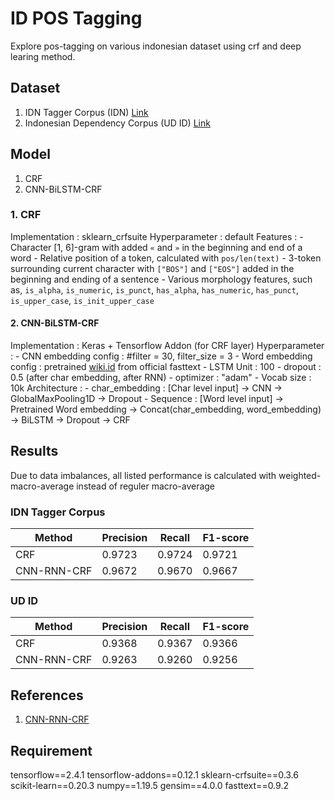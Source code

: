 # ID POS Tagging

Explore pos-tagging on various indonesian dataset using crf and deep learing method.

## Dataset
 
1. IDN Tagger Corpus (IDN) [Link](https://github.com/famrashel/idn-tagged-corpus)
2. Indonesian Dependency Corpus (UD ID) [Link](https://github.com/UniversalDependencies/UD_Indonesian-GSD)

## Model

1. CRF
2. CNN-BiLSTM-CRF

### 1. CRF

Implementation  : sklearn_crfsuite
Hyperparameter  : default
Features        : 
    - Character [1, 6]-gram with added `«` and `»` in the beginning and end of a word
    - Relative position of a token, calculated with `pos/len(text)` 
    - 3-token surrounding current character with `["BOS"]` and `["EOS"]` added in the beginning and ending of a sentence
    - Various morphology features, such as, `is_alpha`, `is_numeric`, `is_punct`, `has_alpha`, `has_numeric`, `has_punct`, `is_upper_case`, `is_init_upper_case`

#### 2. CNN-BiLSTM-CRF
Implementation  : Keras + Tensorflow Addon (for CRF layer)
Hyperparameter  : 
    - CNN embedding config : #filter = 30, filter_size = 3 
    - Word embedding config : pretrained [wiki.id](https://fasttext.cc/docs/en/pretrained-vectors.html) from official fasttext
    - LSTM Unit : 100
    - dropout : 0.5 (after char embedding, after RNN)
    - optimizer : "adam"
    - Vocab size : 10k
Architecture    :
    - char_embedding : [Char level input] -> CNN -> GlobalMaxPooling1D -> Dropout
    - Sequence : [Word level input] -> Pretrained Word embedding -> Concat(char_embedding, word_embedding) -> BiLSTM -> Dropout -> CRF

## Results

Due to data imbalances, all listed performance is calculated with weighted-macro-average instead of reguler macro-average

### IDN Tagger Corpus

Method|Precision|Recall|F1-score
---|---|---|---
CRF|0.9723|0.9724|0.9721
CNN-RNN-CRF|0.9672|0.9670|0.9667

### UD ID

Method|Precision|Recall|F1-score
---|---|---|---
CRF|0.9368|0.9367|0.9366
CNN-RNN-CRF|0.9263|0.9260|0.9256

## References
1. [CNN-RNN-CRF](https://www.aclweb.org/anthology/P16-1101/)


## Requirement
tensorflow==2.4.1
tensorflow-addons==0.12.1
sklearn-crfsuite==0.3.6
scikit-learn==0.20.3
numpy==1.19.5
gensim==4.0.0
fasttext==0.9.2
